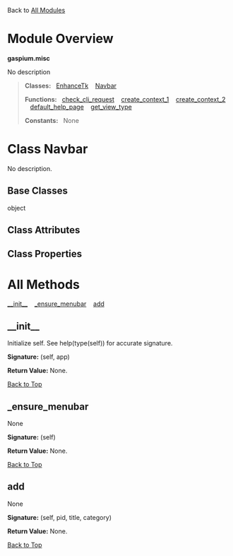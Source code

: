 Back to [All Modules](https://github.com/pyrustic/gaspium/blob/master/docs/modules/README.md#readme)

# Module Overview

**gaspium.misc**
 
No description

> **Classes:** &nbsp; [EnhanceTk](https://github.com/pyrustic/gaspium/blob/master/docs/modules/content/gaspium.misc/content/classes/EnhanceTk.md#class-enhancetk) &nbsp;&nbsp; [Navbar](https://github.com/pyrustic/gaspium/blob/master/docs/modules/content/gaspium.misc/content/classes/Navbar.md#class-navbar)
>
> **Functions:** &nbsp; [check\_cli\_request](https://github.com/pyrustic/gaspium/blob/master/docs/modules/content/gaspium.misc/content/functions.md#check_cli_request) &nbsp;&nbsp; [create\_context\_1](https://github.com/pyrustic/gaspium/blob/master/docs/modules/content/gaspium.misc/content/functions.md#create_context_1) &nbsp;&nbsp; [create\_context\_2](https://github.com/pyrustic/gaspium/blob/master/docs/modules/content/gaspium.misc/content/functions.md#create_context_2) &nbsp;&nbsp; [default\_help\_page](https://github.com/pyrustic/gaspium/blob/master/docs/modules/content/gaspium.misc/content/functions.md#default_help_page) &nbsp;&nbsp; [get\_view\_type](https://github.com/pyrustic/gaspium/blob/master/docs/modules/content/gaspium.misc/content/functions.md#get_view_type)
>
> **Constants:** &nbsp; None

# Class Navbar
No description.

## Base Classes
object

## Class Attributes


## Class Properties


# All Methods
[\_\_init\_\_](#__init__) &nbsp;&nbsp; [\_ensure\_menubar](#_ensure_menubar) &nbsp;&nbsp; [add](#add)

## \_\_init\_\_
Initialize self.  See help(type(self)) for accurate signature.



**Signature:** (self, app)





**Return Value:** None.

[Back to Top](#module-overview)


## \_ensure\_menubar
None



**Signature:** (self)





**Return Value:** None.

[Back to Top](#module-overview)


## add
None



**Signature:** (self, pid, title, category)





**Return Value:** None.

[Back to Top](#module-overview)



